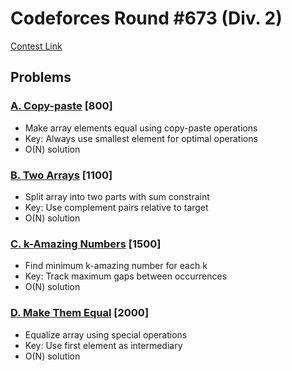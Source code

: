# Codeforces Round #673 (Div. 2)
[Contest Link](https://codeforces.com/contest/1417)

## Problems

### [A. Copy-paste](https://codeforces.com/contest/1417/problem/A) [800]
- Make array elements equal using copy-paste operations
- Key: Always use smallest element for optimal operations
- O(N) solution

### [B. Two Arrays](https://codeforces.com/contest/1417/problem/B) [1100]
- Split array into two parts with sum constraint
- Key: Use complement pairs relative to target
- O(N) solution

### [C. k-Amazing Numbers](https://codeforces.com/contest/1417/problem/C) [1500]
- Find minimum k-amazing number for each k
- Key: Track maximum gaps between occurrences
- O(N) solution

### [D. Make Them Equal](https://codeforces.com/contest/1417/problem/D) [2000]
- Equalize array using special operations
- Key: Use first element as intermediary
- O(N) solution
